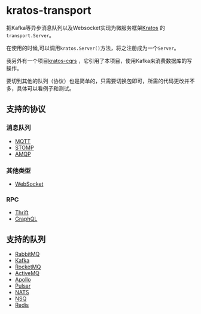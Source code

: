 # kratos-transport

把Kafka等异步消息队列以及Websocket实现为微服务框架[Kratos](https://go-kratos.dev/docs/) 的`transport.Server`。

在使用的时候,可以调用`kratos.Server()`方法，将之注册成为一个`Server`。

我另外有一个项目[kratos-cqrs](https://github.com/tx7do/kratos-cqrs) ，它引用了本项目，使用Kafka来消费数据库的写操作。

要切到其他的队列（协议）也是简单的，只需要切换包即可，所需的代码更改并不多，具体可以看例子和测试。

## 支持的协议

### 消息队列

- [MQTT](https://mqtt.org/)
- [STOMP](https://stomp.github.io/)
- [AMQP](https://www.amqp.org/)

### 其他类型

- [WebSocket](https://zh.wikipedia.org/zh-hant/WebSocket)

### RPC

- [Thrift](https://thrift.apache.org/)
- [GraphQL](https://graphql.org/)

## 支持的队列

- [RabbitMQ](https://www.rabbitmq.com/)
- [Kafka](https://kafka.apache.org/)
- [RocketMQ](https://rocketmq.apache.org/)
- [ActiveMQ](http://activemq.apache.org)
- [Apollo](http://activemq.apache.org/apollo)
- [Pulsar](https://pulsar.apache.org/)
- [NATS](https://nats.io/)
- [NSQ](https://nsq.io/)
- [Redis](https://redis.io/)
